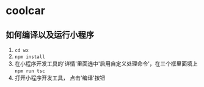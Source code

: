 # coolcar

## 如何编译以及运行小程序
1. `cd wx`
2. `npm install`
3. 在小程序开发工具的'详情'里面选中'启用自定义处理命令'，在三个框里面填上`npm run tsc`
4. 打开小程序开发工具， 点击'编译'按钮